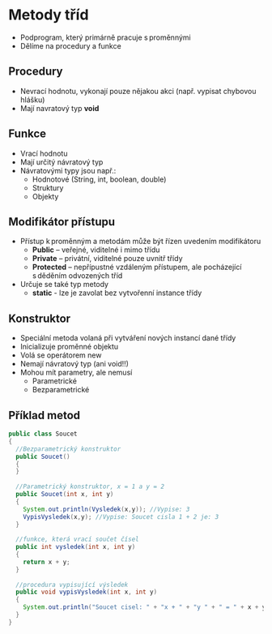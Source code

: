 # Metody tříd 
* Podprogram, který primárně pracuje s proměnnými 
* Dělíme na procedury a funkce

## Procedury
* Nevrací hodnotu, vykonají pouze nějakou akci (např. vypisat chybovou hlášku)
* Mají navratový typ **void** 

## Funkce
* Vrací hodnotu
* Mají určitý návratový typ
* Návratovými typy jsou např.:
  *  Hodnotové (String, int, boolean, double)
  *  Struktury
  *  Objekty

## Modifikátor přístupu
* Přístup k proměnným a metodám může být řízen uvedením modifikátoru
  * **Public** – veřejné, viditelné i mimo třídu 
  * **Private** – privátní, viditelné pouze uvnitř třídy 
  * **Protected** – nepřípustné vzdáleným přístupem, ale pocházející s děděním odvozených tříd
* Určuje se také typ metody
  * **static** - lze je zavolat bez vytvořenní instance třídy
  
## Konstruktor 
* Speciální metoda volaná při vytváření nových instancí dané třídy 
* Inicializuje proměnné objektu 
* Volá se operátorem new 
* Nemají návratový typ (ani void!!) 
* Mohou mít parametry, ale nemusí 
  * Parametrické 
  * Bezparametrické

## Příklad metod
```java
public class Soucet
{
  //Bezparametrický konstruktor
  public Soucet()
  {
  }
  
  //Parametrický konstruktor, x = 1 a y = 2
  public Soucet(int x, int y) 
  { 
    System.out.println(Vysledek(x,y)); //Vypise: 3
    VypisVysledek(x,y); //Vypise: Soucet cisla 1 + 2 je: 3
  }
  
  //funkce, která vrací součet čísel
  public int vysledek(int x, int y)
  {
    return x + y;
  }
  
  //procedura vypisující výsledek
  public void vypisVysledek(int x, int y)
  {
    System.out.println("Soucet cisel: " + "x + " + "y " + " = " + x + y);
  }
}
